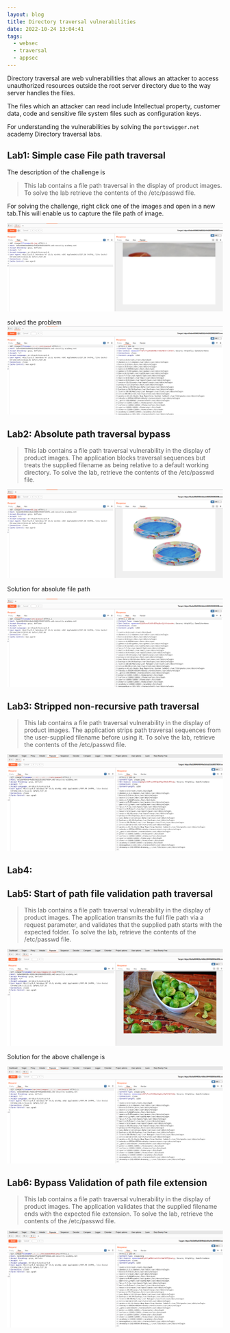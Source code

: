 ```yaml
---
layout: blog
title: Directory traversal vulnerabilities
date: 2022-10-24 13:04:41
tags:
  - websec
  - traversal
  - appsec
---
```


Directory traversal are web vulnerabilities that allows an attacker to access unauthorized resources outside the root server directory due to the way server handles the files.

The files which an attacker can read include Intellectual property, customer data, code and sensitive file system files such as configuration keys.

For understanding the vulnerabilities by solving the `portswigger.net` academy Directory traversal labs.

## Lab1: Simple case File path traversal

The description of the challenge is

> This lab contains a file path traversal in the display of product images.
> To solve the lab retrieve the contents of the /etc/passwd file.

For solving the challenge, right click one of the images and open in a new tab.This will enable us to capture the file path of image.

![Image path](../images/websec/dirtraversal/lab1_imagepath.png)

solved the problem
![Read Password](../images/websec/dirtraversal/lab1_passwd.png)

## Lab2: Absolute path traversal bypass

> This lab contains a file path traversal vulnerability in the display of product images.
> The application blocks traversal sequences but treats the supplied filename as being relative to a default working directory.
> To solve the lab, retrieve the contents of the /etc/passwd file.

![Lab image](../images/websec/dirtraversal/lab2_image.png)

Solution for absolute file path

![Read file path](../images/websec/dirtraversal/lab2_passwd.png)

## Lab3: Stripped non-recursive path traversal

> This lab contains a file path traversal vulnerability in the display of product images.
> The application strips path traversal sequences from the user-supplied filename before using it.
> To solve the lab, retrieve the contents of the /etc/passwd file.

![Lab 3 solution](../images/websec/dirtraversal/lab3_solution.png)

## Lab4:

## Lab5: Start of path file validation path traversal

> This lab contains a file path traversal vulnerability in the display of product images.
> The application transmits the full file path via a request parameter, and validates that the supplied path starts with the expected folder.
> To solve the lab, retrieve the contents of the /etc/passwd file.

![Lab5 image](../images/websec/dirtraversal/lab5_image.png)

Solution for the above challenge is

![lab5 solution](../images/websec/dirtraversal/lab5_passwd.png)

## Lab6: Bypass Validation of path file extension

> This lab contains a file path traversal vulnerability in the display of product images.
> The application validates that the supplied filename ends with the expected file extension.
> To solve the lab, retrieve the contents of the /etc/passwd file.

![lab 6 passwd](../images/websec/dirtraversal/lab6_passwd.png)
